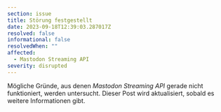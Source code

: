 ```yaml
---
section: issue
title: Störung festgestellt
date: 2023-09-18T12:39:03.287017Z
resolved: false
informational: false
resolvedWhen: ""
affected:
  - Mastodon Streaming API
severity: disrupted
---
```

Mögliche Gründe, aus denen *Mastodon Streaming API* gerade nicht funktioniert, werden untersucht. Dieser Post wird aktualisiert, sobald es weitere Informationen gibt.

        